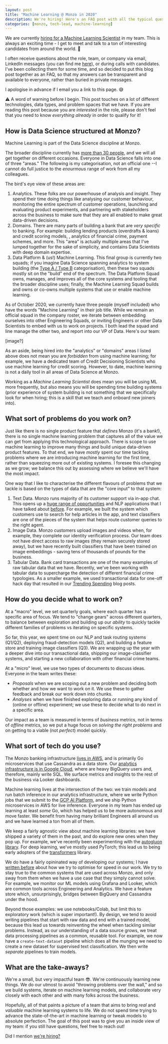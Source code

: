 ```yaml
---
layout: post
title: "Machine Learning @ Monzo in 2020"
description: We're hiring! Here's an FAQ post with all the typical questions that I receive.
categories: [monzo, tech-lead, machine-learning]
---
```


We are currently [hiring for a Machine Learning Scientist](https://boards.greenhouse.io/monzo/jobs/517446) in my team. This is always an exciting time - I get to meet and talk to a ton of interesting candidates from around the world. 🙌 

I often receive questions about the role, team, or company via email, LinkedIn messages (you can find me [here](https://www.linkedin.com/in/nlathia/)), or during calls with candidates. I've been collecting them for some time, and so decided to put this blog post together as an FAQ, so that my answers can be transparent and available to everyone, rather than buried in private messages.

I apologise in advance if I email you a link to this page. 😅

⚠️ A word of warning before I begin. This post touches on a lot of different technologies, data types, and problem spaces that we have. If you are reading this post because you are _interested_ in the role, please don't feel that you need to know _everything already_ in order to qualify for it!

## How is Data Science structured at Monzo?

Machine Learning is part of the Data Science discipline at Monzo.

The broader discipline currently has [more than 30 people](https://monzo.com/blog/2019/11/04/how-we-scaled-our-data-team-from-1-to-30-people-part-1), and we will all get together on different occasions. Everyone in Data Science falls into one of three "areas." The following is my categorisation, not an official one --I cannot do full justice to the _enourmous_ range of work from all my colleagues.

The bird's eye view of these areas are:

1. Analytics. These folks are our powerhouse of analysis and insight. They spend their time doing things like analysing our customer behaviour, monitoring the entire spectrum of customer operations, launching and evaluating product experiments, and partnering with stakeholders across the business to make sure that they are all enabled to make great data-driven decisions.
2. Domains. There are many parts of building a bank that are _very specific_ to banking. For example: building lending products (overdrafts & loans) and credit scoring models, , analytics of financial crime, payment schemes, and more. This "area" is actually multiple areas that I've lumped together for the sake of simplicity, and contains Data Scientists with deep domain expertise.
3. Data Platform & (us!) Machine Learning. This final group is currently two squads; if you imagine Data Science spanning analytics to system building (the [Type A / Type B](https://medium.com/@rchang/my-two-year-journey-as-a-data-scientist-at-twitter-f0c13298aee6) categorisation), then these two squads mostly sit on the "build" end of the spectrum. The Data Platform Squad owns, manages, and improves all of the core systems and tooling that the broader discipline uses; finally, the Machine Learning Squad builds and owns or co-owns multiple systems that use or enable machine learning.

As of October 2020, we currently have three people (myself included) who have the words "Machine Learning" in their job title. While we remain an official squad in the company roster, we iterate between embedding ourselves into other Engineering Squads, or inviting Engineers or other Data Scientists to embed with us to work on projects. I both lead the squad and line manage the other two, and report into our VP of Data. Here's our team:

[image?]

As an aside, being hired into the "analytics" or "domains" areas I listed above does not mean you are _forbidden_ from using machine learning; for example, we have a dedicated team of Credit Decisioning Scientists who use machine learning for credit scoring. However, to date, machine learning is not a daily tool in all areas of Data Science at Monzo.

Working as a _Machine Learning Scientist_ does mean you will be using ML more frequently, but also means you will be spending time building systems (prior experience of system building is not something that we specifically look for when hiring; this is a skill that we teach and onboard new joiners into).  

## What sort of problems do you work on?

Just like there is no single product feature that _defines_ Monzo (it's a bank!), there is no single machine learning problem that captures all of the value we can get from applying this technological approach. There is scope to use machine learning to improve many things and build unique data-driven product features. To that end, we have _mostly_ spent our time tackling problems where we are introducing machine learning for the first time, rather than squeezing more out of existing systems. I foresee this changing as we grow; we balance this out by assessing where we believe we'll have the most impact.

One way that I like to characterise the different flavours of problems that we tackle is based on the types of data that are the "core input" to that system:

1. Text Data. Monzo runs majority of its customer support via in-app chat. This opens up a [huge range of opportunities](http://nlathia.github.io/2020/06/Customer-service-machine-learning.html) and NLP applications that I have talked about [before](https://www.slideshare.net/neal.lathia/using-language-models-to-supercharge-monzos-customer-support). For example, we built the system which customers use to search for help articles in the app, and text classifiers are one of the pieces of the system that helps route customer queries to the right agent.
2. Image Data. Monzo customers upload images and videos when, for example, they complete our identity verification process. Our team does not have direct access to raw images (they remain securely stored away), but we have recently built classifiers that have been trained on image embeddings - saving tens of thousands of pounds for the business. 
3. Tabular Data. Bank card transactions are one of the many examples of raw tabular data that we have. Recently, we've been working with tabular data to supercharge the detection of different financial crime typologies. As a smaller example, we used transactional data for one-off hack day that resulted in our [Trending Spending](https://monzo.com/blog/trending-spending) blog posts.

## How do you decide what to work on?

At a "macro" level, we set quarterly goals, where each quarter has a specific area of focus. We tend to "change gears" across different quarters, to balance between exploration and building up our _ability_ to quickly tackle different families of problems vs iterating on specific systems.

So far, this year, we spent time on our NLP and task routing systems (Q1/Q2), deploying fraud-detection models (Q2), and building a feature store and training image classifiers (Q3). We are wrapping up the year with a deeper dive into our transactional data, shipping our image-classifier systems, and starting a new collaboration with other financial crime teams. 

At a "micro" level, we use two types of documents to discuss ideas. Everyone in the team writes these:
* _Proposals_ when we are scoping out a new problem and deciding both whether and how we want to work on it. We use these to gather feedback and break our work down into chunks.
* _Analyses_ when we have finished exploring data or running any kind of (online or offline) experiment; we use these to decide what to do next in a specific area.

Our impact as a team is measured in terms of _business_ metrics, not in terms of _offline_ metrics, so we put a huge focus on _solving the right problems_ and on getting to a viable (not _perfect_) model quickly.

## What sort of tech do you use?

The Monzo banking infrastructure [lives in AWS](https://aws.amazon.com/solutions/case-studies/monzo/), and is primarily Go microservices that use Cassandra as a data store. Our [analytics infrastructure is in Google Cloud](https://cloud.google.com/customers/monzo), where are heavy BigQuery users and, therefore, mainly write SQL. We surface metrics and insights to the rest of the business via Looker dashboards.

Machine learning lives at the intersection of the two: we train models and run batch inference in our analytics infrastructure, where we write Python jobs that we submit to the [GCP AI Platform](https://cloud.google.com/ai-platform), and we ship Python microservices in AWS for live inference. Everyone in my team has ended up learning at least _some_ Go, which has helped us to be more autonomous and move faster. We benefit from having many brilliant Engineers all around us and we have learned a ton from all of them.

We keep a fairly agnostic view about machine learning libraries: we have shipped a variety of them in the past, and do explore new ones when they pop up. For example, we've recently been experimenting with the [autogluon library](https://github.com/awslabs/autogluon). For deep learning, we've mostly used PyTorch; this lead us to being early adopters of the [transformers](https://github.com/huggingface/transformers) library.

We do have a fairly opininated way of developing our systems; I have [written before](http://nlathia.github.io/2019/08/Machine-learning-faster.html) about how we try to optimise for speed in our work. We try to stay true to the common systems that are used across Monzo, and only sway from them when we have a use case that they simply cannot solve. For example, we monitor our ML models using Grafana and Looker, which are common tools across Engineering and Analytics. We have a feature store which, unsurprisingly, bridges between BigQuery and Cassandra under the hood.

Beyond those examples: we use notebooks/Colab, but limit this to exploratory work (which is super important!). By design, we tend to avoid writing pipelines that start with raw data and end with a trained model, because this lead us towards reinventing the wheel when tackling similar problems. Instead, as our understanding of a data source grows, we treat data processing pipelines as a common, reusable tool. For example, we now have a `create-text-dataset` pipeline which does all the munging we need to create a new dataset for supervised text classification. We then write _separate_ pipelines to train models.

## What are the take-aways?

We're a small, but very impactful team 😎. We're continuously learning new things. We do our utmost to avoid "throwing problems over the wall," and so we build systems, iterate on machine learning models, and collaborate very closely with each other and with many folks across the business.

Hopefully, all of that paints a picture of a team that aims to bring _real_ and _valuable_ machine learning systems to life. We do not spend time trying to advance the state-of-the-art in machine learning or tweak models to absolute perfection. The goal of this post was to give you an inside view of my team: if you still have questions, feel free to reach out!

Did I mention [we're hiring?](https://boards.greenhouse.io/monzo/jobs/517446)


